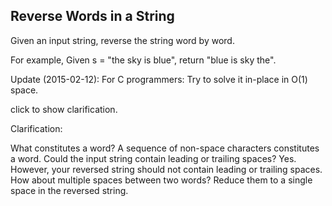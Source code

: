 Reverse Words in a String 
---


Given an input string, reverse the string word by word.



For example,
Given s = "the sky is blue",
return "blue is sky the".



Update (2015-02-12):
For C programmers: Try to solve it in-place in O(1) space.


click to show clarification.

Clarification:



What constitutes a word?
A sequence of non-space characters constitutes a word.
Could the input string contain leading or trailing spaces?
Yes. However, your reversed string should not contain leading or trailing spaces.
How about multiple spaces between two words?
Reduce them to a single space in the reversed string.





